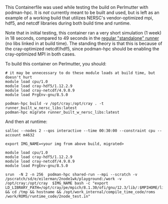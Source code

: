 This Containerfile was used while testing the build on Perlmutter with podman-hpc. It is _not_ currently meant to be built and used, but is left as an example of a working build that utilizes NERSC's vendor-optimized mpi, hdf5, and netcdf libraries during both build time and runtime.

Note that in initial testing, this container ran a very short simulation (1 week) in 18 seconds, compared to 49 seconds in the [regular "standalone" runner](ci/containers/runner) (no libs linked in at build time). The standing theory is that this is because of the cray-optimized netcdf/hdf5, since podman-hpc should be enabling the cray-optimized MPI in both cases. 

To build this container on Perlmutter, you should:

```commandline
# it may be unnecessary to do these module loads at build time, but doesn't hurt
module load cpu/1.0
module load cray-hdf5/1.12.2.9
module load cray-netcdf/4.9.0.9
module load PrgEnv-gnu/8.5.0

podman-hpc build -v /opt/cray:/opt/cray . -t runner_built_w_nersc_libs:latest
podman-hpc migrate runner_built_w_nersc_libs:latest
```

And then at runtime:

```
salloc --nodes 2 --qos interactive --time 00:30:00 --constraint cpu --account m4632

export IMG_NAME=<your img from above build, migrated>

module load cpu/1.0
module load cray-hdf5/1.12.2.9
module load cray-netcdf/4.9.0.9
module load PrgEnv-gnu/8.5.0

srun  -N 2 -n 256  podman-hpc shared-run --mpi --scratch -v /pscratch/sd/e/eilerman/2node1wk/playground:/work -v /opt/cray:/opt/cray  $IMG_NAME bash -c "export LD_LIBRARY_PATH=/opt/cray/pe/mpich/8.1.30/ofi/gnu/12.3/lib/:$MPIHOME/lib:$NETCDF_DIR/lib:$HDF5_HOME/lib:/opt/cray/pe/hdf5/1.12.2.9/gnu/12.3/lib/:$LD_LIBRARY_PATH && cd /tmp && hostname && /opt/work_internal/compile_time_code/roms /work/ROMS/runtime_code/2node_test.in"
```